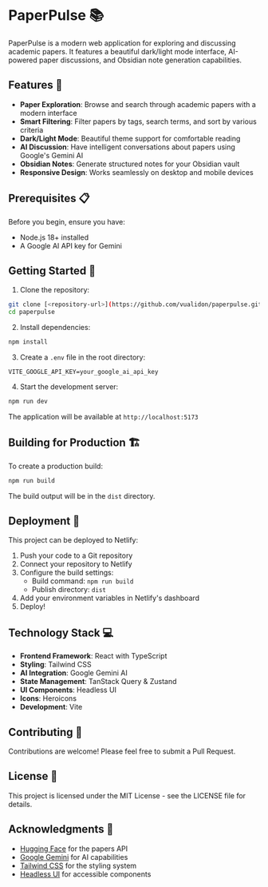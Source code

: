 # PaperPulse 📚

PaperPulse is a modern web application for exploring and discussing academic papers. It features a beautiful dark/light mode interface, AI-powered paper discussions, and Obsidian note generation capabilities.

## Features 🚀

- **Paper Exploration**: Browse and search through academic papers with a modern interface
- **Smart Filtering**: Filter papers by tags, search terms, and sort by various criteria
- **Dark/Light Mode**: Beautiful theme support for comfortable reading
- **AI Discussion**: Have intelligent conversations about papers using Google's Gemini AI
- **Obsidian Notes**: Generate structured notes for your Obsidian vault
- **Responsive Design**: Works seamlessly on desktop and mobile devices

## Prerequisites 📋

Before you begin, ensure you have:
- Node.js 18+ installed
- A Google AI API key for Gemini

## Getting Started 🏁

1. Clone the repository:
```bash
git clone [<repository-url>](https://github.com/vualidon/paperpulse.git)
cd paperpulse
```

2. Install dependencies:
```bash
npm install
```

3. Create a `.env` file in the root directory:
```env
VITE_GOOGLE_API_KEY=your_google_ai_api_key
```

4. Start the development server:
```bash
npm run dev
```

The application will be available at `http://localhost:5173`

## Building for Production 🏗️

To create a production build:

```bash
npm run build
```

The build output will be in the `dist` directory.

## Deployment 🚀

This project can be deployed to Netlify:

1. Push your code to a Git repository
2. Connect your repository to Netlify
3. Configure the build settings:
   - Build command: `npm run build`
   - Publish directory: `dist`
4. Add your environment variables in Netlify's dashboard
5. Deploy!

## Technology Stack 💻

- **Frontend Framework**: React with TypeScript
- **Styling**: Tailwind CSS
- **AI Integration**: Google Gemini AI
- **State Management**: TanStack Query & Zustand
- **UI Components**: Headless UI
- **Icons**: Heroicons
- **Development**: Vite

## Contributing 🤝

Contributions are welcome! Please feel free to submit a Pull Request.

## License 📄

This project is licensed under the MIT License - see the LICENSE file for details.

## Acknowledgments 🙏

- [Hugging Face](https://huggingface.co/) for the papers API
- [Google Gemini](https://ai.google.dev/) for AI capabilities
- [Tailwind CSS](https://tailwindcss.com/) for the styling system
- [Headless UI](https://headlessui.com/) for accessible components
